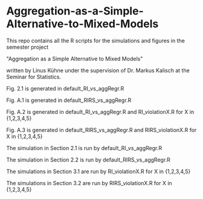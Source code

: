 # Aggregation-as-a-Simple-Alternative-to-Mixed-Models

This repo contains all the R scripts for the simulations and figures in the semester project 

  "Aggregation as a Simple Alternative to Mixed Models" 

written by Linus Kühne under the supervision of Dr. Markus Kalisch at the Seminar for Statistics.




Fig. 2.1 is generated in default_RI_vs_aggRegr.R

Fig. A.1 is generated in default_RIRS_vs_aggRegr.R

Fig. A.2 is generated in default_RI_vs_aggRegr.R and RI_violationX.R for X in {1,2,3,4,5}

Fig. A.3 is generated in default_RIRS_vs_aggRegr.R and RIRS_violationX.R for X in {1,2,3,4,5}

The simulation in Section 2.1 is run by default_RI_vs_aggRegr.R

The simulation in Section 2.2 is run by default_RIRS_vs_aggRegr.R

The simulations in Section 3.1 are run by RI_violationX.R for X in {1,2,3,4,5}

The simulations in Section 3.2 are run by RIRS_violationX.R for X in {1,2,3,4,5}
